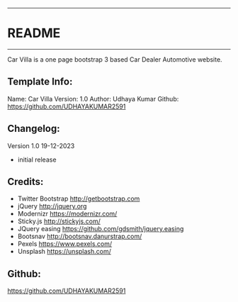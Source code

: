 -----------------------
# README
-----------------------
Car Villa is a one page bootstrap 3 based Car Dealer Automotive website.


Template Info:
-----------------------
Name: 		Car Villa
Version: 	1.0
Author: 	Udhaya Kumar
Github: 	https://github.com/UDHAYAKUMAR2591


Changelog:
-----------------------
Version 1.0 19-12-2023
- initial release 


Credits:
-----------------------
- Twitter Bootstrap http://getbootstrap.com
- jQuery http://jquery.org
- Modernizr https://modernizr.com/
- Sticky.js http://stickyjs.com/
- JQuery easing https://github.com/gdsmith/jquery.easing
- Bootsnav http://bootsnav.danurstrap.com/
- Pexels https://www.pexels.com/
- Unsplash https://unsplash.com/

Github:
-----------------------
https://github.com/UDHAYAKUMAR2591
